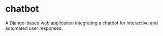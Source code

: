# chatbot
A Django-based web application integrating a chatbot for interactive and automated user responses.
